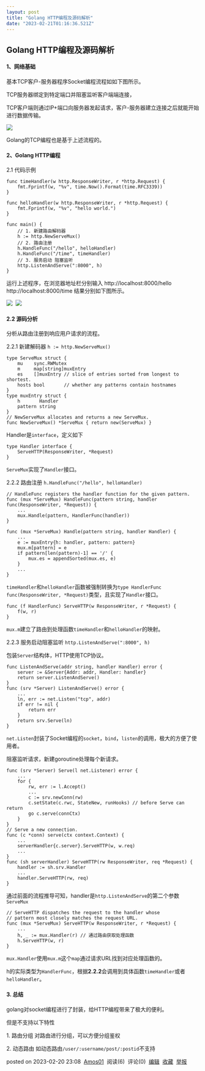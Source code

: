 ```yaml
---
layout: post
title: "Golang HTTP编程及源码解析"
date: "2023-02-21T01:16:36.521Z"
---
```

Golang HTTP编程及源码解析
------------------

#### **1、网络基础**

基本TCP客户-服务器程序Socket编程流程如如下图所示。

TCP服务器绑定到特定端口并阻塞监听客户端端连接，

TCP客户端则通过IP+端口向服务器发起请求，客户-服务器建立连接之后就能开始进行数据传输。

![](https://img2023.cnblogs.com/blog/2309259/202302/2309259-20230215222817705-122645818.png)

Golang的TCP编程也是基于上述流程的。

#### 2、Golang HTTP编程

2.1 代码示例

    func timeHandler(w http.ResponseWriter, r *http.Request) {
    	fmt.Fprintf(w, "%v", time.Now().Format(time.RFC3339))
    }
    
    func helloHandler(w http.ResponseWriter, r *http.Request) {
    	fmt.Fprintf(w, "%v", "hello world.")
    }
    
    func main() {
    	// 1. 新建路由解码器
    	h := http.NewServeMux()
    	// 2. 路由注册
    	h.HandleFunc("/hello", helloHandler)
    	h.HandleFunc("/time", timeHandler)
    	// 3. 服务启动 阻塞监听
    	http.ListenAndServe(":8000", h)
    }

运行上述程序，在浏览器地址栏分别输入 http://localhost:8000/hello http://localhost:8000/time 结果分别如下图所示。

![](https://img2023.cnblogs.com/blog/2309259/202302/2309259-20230215223825586-162303625.png)  ![](https://img2023.cnblogs.com/blog/2309259/202302/2309259-20230215223832159-896132833.png)

#### **2.2 源码分析**

分析从路由注册到响应用户请求的流程。

2.2.1 新建解码器 `h := http.NewServeMux()`

    type ServeMux struct {
    	mu    sync.RWMutex
    	m     map[string]muxEntry
    	es    []muxEntry // slice of entries sorted from longest to shortest.
    	hosts bool       // whether any patterns contain hostnames
    }
    type muxEntry struct {
    	h       Handler
    	pattern string
    }
    // NewServeMux allocates and returns a new ServeMux.
    func NewServeMux() *ServeMux { return new(ServeMux) }

Handler是`interface`，定义如下

    type Handler interface {
    	ServeHTTP(ResponseWriter, *Request)
    }

`ServeMux`实现了`Handler`接口。

2.2.2 路由注册 `h.HandleFunc("/hello", helloHandler)`

    // HandleFunc registers the handler function for the given pattern.
    func (mux *ServeMux) HandleFunc(pattern string, handler func(ResponseWriter, *Request)) {
        ...
        mux.Handle(pattern, HandlerFunc(handler))
    }
    
    func (mux *ServeMux) Handle(pattern string, handler Handler) {
        ...
        e := muxEntry{h: handler, pattern: pattern}
        mux.m[pattern] = e
        if pattern[len(pattern)-1] == '/' {
            mux.es = appendSorted(mux.es, e)
        }
        ...
    }

`timeHandler`和`helloHandler`函数被强制转换为`type HandlerFunc func(ResponseWriter, *Request)`类型，且实现了`Handler`接口。

    func (f HandlerFunc) ServeHTTP(w ResponseWriter, r *Request) {
    	f(w, r)
    }

`mux.m`建立了路由到处理函数`timeHandler`和`helloHandler`的映射。

2.2.3 服务启动阻塞监听 `http.ListenAndServe(":8000", h)`

包装`Server`结构体，HTTP使用TCP协议。

    func ListenAndServe(addr string, handler Handler) error {
    	server := &Server{Addr: addr, Handler: handler}
    	return server.ListenAndServe()
    }
    func (srv *Server) ListenAndServe() error {
    	...
    	ln, err := net.Listen("tcp", addr)
    	if err != nil {
    		return err
    	}
    	return srv.Serve(ln)
    }

`net.Listen`封装了Socket编程的`socket`，`bind`，`listen`的调用，极大的方便了使用者。

阻塞监听请求，新建goroutine处理每个新请求。

    func (srv *Server) Serve(l net.Listener) error {
        ...
        for {
            rw, err := l.Accept()
            ...
            c := srv.newConn(rw)
            c.setState(c.rwc, StateNew, runHooks) // before Serve can return
            go c.serve(connCtx)
        }
    }
    // Serve a new connection.
    func (c *conn) serve(ctx context.Context) {
        ...
        serverHandler{c.server}.ServeHTTP(w, w.req)
        ...
    }
    func (sh serverHandler) ServeHTTP(rw ResponseWriter, req *Request) {
        handler := sh.srv.Handler
        ...
        handler.ServeHTTP(rw, req)
    }

通过前面的流程推导可知，handler是`http.ListenAndServe`的第二个参数`ServeMux`

    // ServeHTTP dispatches the request to the handler whose
    // pattern most closely matches the request URL.
    func (mux *ServeMux) ServeHTTP(w ResponseWriter, r *Request) {
    	...
    	h, _ := mux.Handler(r) // 通过路由获取处理函数
    	h.ServeHTTP(w, r)
    }

`mux.Handler`使用`mux.m`这个`map`通过请求URL找到对应处理函数的。

h的实际类型为`HandlerFunc`，根据**2.2.2**会调用到具体函数`timeHandler`或者`helloHandler`。

#### **3\. 总结**

golang对socket编程进行了封装，给HTTP编程带来了极大的便利。

但是不支持以下特性

1\. 路由分组 对路由进行分组，可以方便分组鉴权

2\. 动态路由 如动态路由`/user/:username/post/:postid`不支持

posted on 2023-02-20 23:08  [Amos01](https://www.cnblogs.com/amos01/)  阅读(6)  评论(0)  [编辑](https://i.cnblogs.com/EditPosts.aspx?postid=16660180)  [收藏](javascript:void(0))  [举报](javascript:void(0))